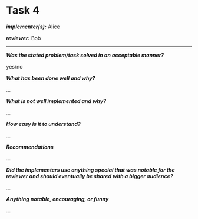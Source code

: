 # Task 4
***implementer(s):*** Alice

***reviewer:*** Bob

---

***Was the stated problem/task solved in an acceptable manner?***
<!-- (Would this count as a delivery for a potential client?) - if this is a no, 
the task is rejected and can be redone (this option can be taken four times in 
total - has to be discussed with instructors) -->

yes/no


***What has been done well and why?***

...


***What is not well implemented and why?***

...


***How easy is it to understand?***
<!--what is easy to understand/well documented - what is hard to understand/lacks documentation-->

...


***Recommendations***
<!--Are there any recommendations to simplify some of this task that the reviewer would like to share?-->

...


***Did the implementers use anything special that was notable for the reviewer and should eventually be shared with a bigger audience?***
<!--Note these specialties down with a positive remark to encourage sharing.-->

...


***Anything notable, encouraging, or funny***

...

